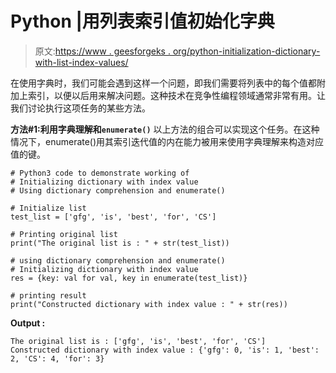 # Python |用列表索引值初始化字典

> 原文:[https://www . geesforgeks . org/python-initialization-dictionary-with-list-index-values/](https://www.geeksforgeeks.org/python-initializing-dictionary-with-list-index-values/)

在使用字典时，我们可能会遇到这样一个问题，即我们需要将列表中的每个值都附加上索引，以便以后用来解决问题。这种技术在竞争性编程领域通常非常有用。让我们讨论执行这项任务的某些方法。

**方法#1:利用字典理解和`enumerate()`**
以上方法的组合可以实现这个任务。在这种情况下，enumerate()用其索引迭代值的内在能力被用来使用字典理解来构造对应值的键。

```
# Python3 code to demonstrate working of
# Initializing dictionary with index value
# Using dictionary comprehension and enumerate()

# Initialize list
test_list = ['gfg', 'is', 'best', 'for', 'CS']

# Printing original list 
print("The original list is : " + str(test_list))

# using dictionary comprehension and enumerate()
# Initializing dictionary with index value
res = {key: val for val, key in enumerate(test_list)}

# printing result 
print("Constructed dictionary with index value : " + str(res))
```

**Output :**

```
The original list is : ['gfg', 'is', 'best', 'for', 'CS']
Constructed dictionary with index value : {'gfg': 0, 'is': 1, 'best': 2, 'CS': 4, 'for': 3}

```